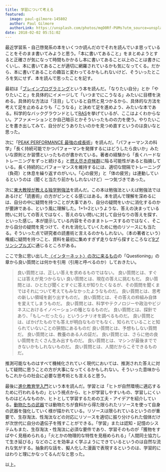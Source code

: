 ```yaml
---
title: 学習について考える
featured:
  image: paul-gilmore-145802
  author: Paul Gilmore
  authorLink: https://unsplash.com/photos/mqO0Rf-PUMs?utm_source=unsplash&utm_medium=referral&utm_content=creditCopyText
date: 2018-02-02 05:51:02
---
```

最近学習系・自己啓発系の本をいくつか読んだのでそれを読んでいま思っていることをそのまま書いてみようと思う。「本に書いてあること」をまとめようとすると正確さが気になって時間もかかるし本に書いてあること以上のことは書きにくいし、本に書いてあることが適切に網羅されているかも気になってくる。だから、本に書いてあることの趣旨と変わってるかもしれないけど、そういったところを気にせず、本を読んで思ったことを記す。

最初は「[ブレインプログラミング](https://www.sunmark.co.jp/detail.php?csid=3552-0)という本を読んだ。「なりたい自分」とか「やりたいこと」を具体的にイメージして「いつまでにこうなる」みたいに目標を決める。具体的な方法は「注目」していると自然と見つかるから、具体的な方法を考えて足を止めるよりも「こうなる」と決めて足を進めよう、みたいな本である。科学的なバックグラウンドとして[RAS](https://bsd.neuroinf.jp/wiki/%E8%84%B3%E5%B9%B9%E7%B6%B2%E6%A7%98%E4%BD%93%E8%B3%A6%E6%B4%BB%E7%B3%BB)を挙げているが、ここはよくわからない。アファメーションとか自己暗示とかそういったものの力を使う。やりたいことを書き出してみて、自分がどうありたいのかを見つめ直すというのは良いなと思った。<!-- more -->

次に「[PEAK PERFORMANCE 最強の成長術](https://www.diamond.co.jp/book/9784478102497.html)」を読んだ。「パフォーマンスの科学」「長く持続可能でかつパフォーマンを発揮するにはどうしたら良いか」みたいな原則とか習慣といったものが書かれている。著者の経験から「長くハードなトレーニングをずっと続ける」と[燃え尽き症候群](https://ja.wikipedia.org/wiki/%E7%87%83%E3%81%88%E5%B0%BD%E3%81%8D%E7%97%87%E5%80%99%E7%BE%A4)に陥る可能性があると指摘している。長く持続的にパフォーマンスを維持するには、適切な間隔でトレーニング（負荷）と休息を繰り返すのがいい。「心の疲労」と「体の疲労」は連動しているというのは（聞くと当たり前かもしれないけど）一つ気づきであった。

次に[東大教授が教える独学勉強法](http://www.soshisha.com/book_wadai/books/2064.html)を読んだ。この本は勉強法といえば勉強法ではあるけど「読書術」の方がピンとくる感じはある。本を読んで理解を深めるには、自分の中に疑問を持つことが大事であり、自分の疑問をいかに消化するのかが要諦である、という風に理解した。1+1=2というような、答えの決まっている問いに対しての答えではなく、答えのない問いに対して自分なりの答えを探す、といった感じ。本が提示している内容をそのままトレースするのではなく、そこから自分の疑問を見つけて、それを消化していくために他のリソースにも当たる。そういった点で研究者の読書術と言えるのかもしれない。（本の著者という）権威に疑問を持つこと、資料を最初に集めすぎず走りながら探すところなど[9プリンシプルズ](http://www.hayakawa-online.co.jp/shopdetail/000000013595/)に通じるところがある。

ここで急に思い出した[〈インターネット〉の次に来るもの](https://www.nhk-book.co.jp/detail/000000817042016.html)の「Questioning」の章から良い質問とは何かを引用（引用と呼べるのか）しておきたい。

> 良い質問とは、正しい答えを求めるものではない。
> 良い質問とは、すぐには答えが見つからない
> 良い質問とは、現在の答えに挑むもだ。
> 良い質問とは、ひとたび聞くとすぐに答えが知りたくなるが、その質問を聞くまではそれについて考えてもみなかったようなものだ。
> 良い質問とは、思考の新しい領域を創り出すものだ。
> 良い質問とは、その答えの枠組み自体を変えてしまうものだ。
> 良い質問とは、科学やテクノロジーや政治やビジネスにおけるイノベーションの種となるものだ。
> 良い質問とは、探針であり、「もし〜だったら」というシナリオを調べるものだ。
> 良い質問とは、ばかげたものでも答えが明白なものでもなく、知られていることと知られていないことの狭間にあるものだ
> 良い質問とは、予想もしない質問だ。
> 良い質問とは、教養のある人の証だ。
> 良い質問とは、さらに他の良い質問をたくさん生み出すものだ。
> 良い質問とは、マシンが最後までできないかもしれないものだ。
> 良い質問とは、人間だからこそできるものだ。

推測可能なものはすべて機械化されていく現代においては、推測された答えに対して疑問に思うことの方が大事になってくるかもしれない。そういった意味からもこれからの社会に必要な思考術とも言えると思う。

最後に[進化教育学入門](www.shunjusha.co.jp/detail/isbn/978-4-393-74158-0/)という本を読んだ。学習とは「ヒトが自然環境に適応するために行われるもの」という視点から、ヒトが学習しやすいもの、学習しにくいものはどんなものか、ヒトとして学習するための工夫・アイデアを紹介している。[動物たちの武器](http://xknowledge-books.jp/ipscs-book/BooksApp?act=book&isbn=9784767820286)では動物たちが食料から得た限られたリソースを使って自身の武器を強化していく様が描かれている。リソースは限られているというのが重要で、生存淘汰、性淘汰などの対応にリソースを適切に振り分けられた個体だけが次世代に自分の遺伝子を残すことができる。「学習」または認知・記憶のシステムもまた、生存淘汰・性淘汰に必須な要件であり、学習そのものが「獲物をすばやく見極められる」「火とかの物理的な特性を見極められる」「人間同士協力して生き延びる」などのことを効率よく学ぶようにできているというのは自然な流れな気がする。抽象的な話を、擬人化した漫画で表現するというのは、学習的にはわりと理にかなってるんだなと思った。

以上。
